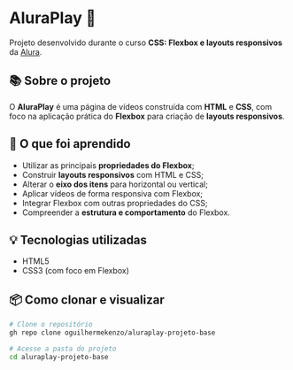 # AluraPlay 🎥

Projeto desenvolvido durante o curso **CSS: Flexbox e layouts responsivos** da [Alura](https://www.alura.com.br/).

## 📚 Sobre o projeto

O **AluraPlay** é uma página de vídeos construída com **HTML** e **CSS**, com foco na aplicação prática do **Flexbox** para criação de **layouts responsivos**.

## 🚀 O que foi aprendido

- Utilizar as principais **propriedades do Flexbox**;
- Construir **layouts responsivos** com HTML e CSS;
- Alterar o **eixo dos itens** para horizontal ou vertical;
- Aplicar vídeos de forma responsiva com Flexbox;
- Integrar Flexbox com outras propriedades do CSS;
- Compreender a **estrutura e comportamento** do Flexbox.

## 💡 Tecnologias utilizadas

- HTML5
- CSS3 (com foco em Flexbox)

## 📦 Como clonar e visualizar

```bash
# Clone o repositório
gh repo clone oguilhermekenzo/aluraplay-projeto-base

# Acesse a pasta do projeto
cd aluraplay-projeto-base
